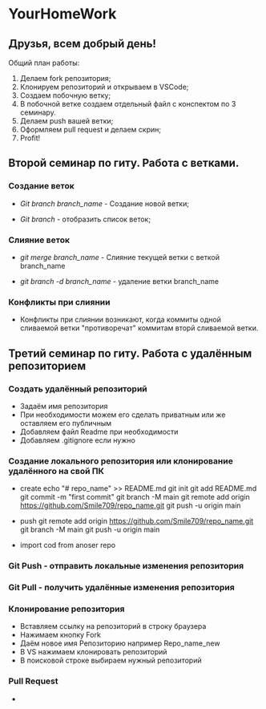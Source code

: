 # YourHomeWork

## Друзья, всем добрый день! 
Общий план работы:
1. Делаем fork репозитория;
2. Клонируем репозиторий и открываем в VSCode;
3. Создаем побочную ветку;
4. В побочной ветке создаем отдельный файл с конспектом по 3 семинару.
5. Делаем push вашей ветки;
6. Оформляем pull request и делаем скрин;
7. Profit!

## Второй семинар по гиту. Работа с ветками.

### Создание веток

* *Git branch branch_name* - Создание новой ветки;

* *Git branch* - отобразить список веток;

### Слияние веток

* *git merge branch_name* - Слияние текущей ветки с веткой branch_name

* *git branch -d branch_name* - удаление ветки branch_name

### Конфликты при слиянии

* Конфликты при слиянии возникают, когда коммиты одной сливаемой ветки "противоречат" коммитам вторй сливаемой ветки.

## Третий семинар по гиту. Работа с удалённым репозиторием

### Создать удалённый репозиторий
* Задаём имя репозитория
* При необходимости можем его сделать приватным или же оставляем его публичным
* Добавляем файл Readme при необходимости
* Добавляем .gitignore если нужно

### Создание локального репозитория или клонирование удалённого на свой ПК

* create 
 echo "# repo_name" >> README.md
git init
git add README.md
git commit -m "first commit"
git branch -M main
git remote add origin https://github.com/Smile709/repo_name.git
git push -u origin main

* push
 git remote add origin https://github.com/Smile709/repo_name.git
git branch -M main
git push -u origin main

* import cod from anoser repo

### Git Push - отправить локальные изменения репозитория
### Git Pull - получить удалённые изменения репозитория

### Клонирование репозитория

* Вставляем ссылку на репозиторий в строку браузера
* Нажимаем кнопку Fork
* Даём новое имя Репозиторию например Repo_name_new
* В VS нажимаем клонировать репозиторий
* В поисковой строке выбираем нужный репозиторий

### Pull Request

* 